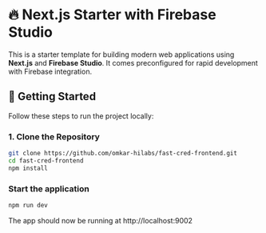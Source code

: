 # 🔥 Next.js Starter with Firebase Studio

This is a starter template for building modern web applications using **Next.js** and **Firebase Studio**. It comes preconfigured for rapid development with Firebase integration.

## 🚀 Getting Started

Follow these steps to run the project locally:

### 1. Clone the Repository

```bash
git clone https://github.com/omkar-hilabs/fast-cred-frontend.git
cd fast-cred-frontend
npm install
```

### Start the application
```bash
npm run dev
```

The app should now be running at http://localhost:9002

